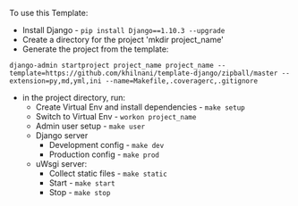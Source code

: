 
To use this Template:

- Install Django - `pip install Django==1.10.3 --upgrade`
- Create a directory for the project 'mkdir project_name'
- Generate the project from the template:
```
django-admin startproject project_name project_name --template=https://github.com/khilnani/template-django/zipball/master --extension=py,md,yml,ini --name=Makefile,.coveragerc,.gitignore
```
- in the project directory, run:
  - Create Virtual Env and install dependencies - `make setup`
  - Switch to Virtual Env - `workon project_name`
  - Admin user setup - `make user`
  - Django server
    - Development config - `make dev`
    - Production config - `make prod`
  - uWsgi server:
    - Collect static files - `make static`
    - Start - `make start`
    - Stop - `make stop`
